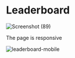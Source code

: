 # Leaderboard

![Screenshot (89)](https://user-images.githubusercontent.com/84138971/175057136-1246a442-1273-4519-9992-65a88b09cfd5.png)


The page is responsive

![leaderboard-mobile](https://user-images.githubusercontent.com/84138971/175057229-976e2386-e380-4fb1-89ef-e2c62d6e3d9b.jpeg)


